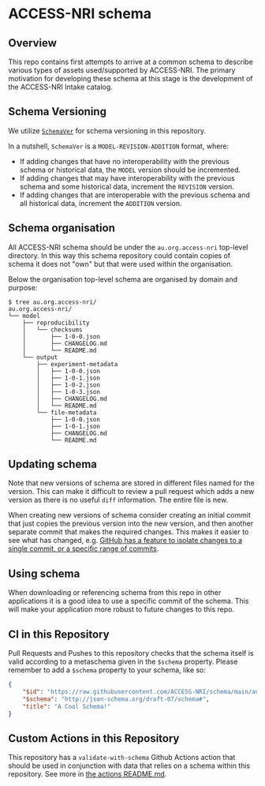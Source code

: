 # ACCESS-NRI schema

## Overview

This repo contains first attempts to arrive at a common schema to describe various types of assets used/supported by ACCESS-NRI. The primary motivation for developing these schema at this stage is the development of the ACCESS-NRI Intake catalog.

## Schema Versioning

We utilize [`SchemaVer`](https://docs.snowplow.io/docs/pipeline-components-and-applications/iglu/common-architecture/schemaver/) for schema versioning in this repository.

In a nutshell, `SchemaVer` is a `MODEL-REVISION-ADDITION` format, where:

* If adding changes that have no interoperability with the previous schema or historical data, the `MODEL` version should be incremented.
* If adding changes that may have interoperability with the previous schema and some historical data, increment the `REVISION` version.
* If adding changes that are interoperable with the previous schema and all historical data, increment the `ADDITION` version.

## Schema organisation

All ACCESS-NRI schema should be under the `au.org.access-nri` top-level directory. In this way this schema repository could contain copies of schema it does not "own" but that were used within the organisation.

Below the organisation top-level schema are organised by domain and purpose:
```
$ tree au.org.access-nri/
au.org.access-nri/
└── model
    ├── reproducibility
    │   └── checksums
    │       ├── 1-0-0.json
    │       ├── CHANGELOG.md
    │       └── README.md
    └── output
        ├── experiment-metadata
        │   ├── 1-0-0.json
        │   ├── 1-0-1.json
        │   ├── 1-0-2.json
        │   ├── 1-0-3.json
        │   ├── CHANGELOG.md
        │   └── README.md
        └── file-metadata
            ├── 1-0-0.json
            ├── 1-0-1.json
            ├── CHANGELOG.md
            └── README.md
```

## Updating schema

Note that new versions of schema are stored in different files named for the version. This can make it difficult to review a pull request which adds a new version as there is no useful `diff` information. The entire file is new.

When creating new versions of schema consider creating an initial commit that just copies the previous version into the new version, and then another separate commit that makes the required changes. This makes it easier to see what has changed, e.g. [GitHub has a feature to isolate changes to a single commit, or a specific range of commits](https://stackoverflow.com/a/50417336).

## Using schema

When downloading or referencing schema from this repo in other applications it is a good idea to use a specific commit of the schema. This will make your application more robust to future changes to this repo.

## CI in this Repository

Pull Requests and Pushes to this repository checks that the schema itself is valid according to a metaschema given in the `$schema` property. Please remember to add a `$schema` property to your schema, like so:

```json
{
    "$id": "https://raw.githubusercontent.com/ACCESS-NRI/schema/main/au.org.access-nri/path/to/schema/1-0-0.json",
    "$schema": "http://json-schema.org/draft-07/schema#",
    "title": "A Cool Schema!"
}
```

## Custom Actions in this Repository

This repository has a `validate-with-schema` Github Actions action that should be used in conjunction with data that relies on a schema within this repository. See more in [the actions README.md](./.github/actions/validate-with-schema/README.md).
